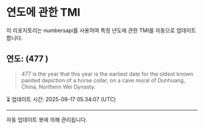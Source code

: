 
# 연도에 관한 TMI

이 리포지토리는 numbersapi를 사용하여 특정 년도에 관한 TMI를 자동으로 업데이트합니다.

## 연도: (477 )
> 477 is the year that this year is the earliest date for the oldest known painted depiction of a horse collar, on a cave mural of Dunhuang, China, Northern Wei Dynasty.

⏳ 업데이트 시간: 2025-09-17 05:34:07 (UTC)

---
자동 업데이트 봇에 의해 관리됩니다.

